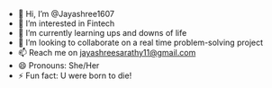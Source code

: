 - 👋 Hi, I’m @Jayashree1607
- 👀 I’m interested in Fintech
- 🌱 I’m currently learning ups and downs of life
- 💞️ I’m looking to collaborate on a real time problem-solving project
- 📫 Reach me on jayashreesarathy11@gmail.com
- 😄 Pronouns: She/Her
- ⚡ Fun fact: U were born to die!

<!---
Jayashree1607/Jayashree1607 is a ✨ special ✨ repository because its `README.md` (this file) appears on your GitHub profile.
You can click the Preview link to take a look at your changes.
--->
